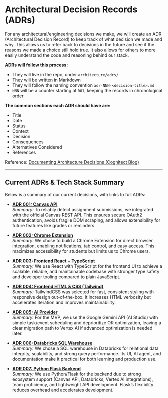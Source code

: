 # Architectural Decision Records (ADRs)

For any architectural/engineering decisions we make, we will create an ADR (Architectural Decision Record) to keep track of what decision we made and why. This allows us to refer back to decisions in the future and see if the reasons we made a choice still hold true. It also allows for others to more easily understand the code and reasoning behind our stack.

**ADRs will follow this process:**
- They will live in the repo, under `architecture/adrs/`
- They will be written in Markdown
- They will follow the naming convention `adr-NNN-<decision-title>.md`
- `NNN` will be a counter starting at `001`, keeping the records in chronological order

**The common sections each ADR should have are:**
- Title
- Date
- Status
- Context
- Decision
- Consequences  
- Alternatives Considered
- References

Reference: [Documenting Architecture Decisions (Cognitect Blog)](https://cognitect.com/blog/2011/11/15/documenting-architecture-decisions)

---

## Current ADRs & Tech Stack Summary

Below is a summary of our current decisions, with links to full ADRs:

- **[ADR 001: Canvas API](adr-001-canvas-api.md)**  
  *Summary:* To reliably detect assignment submissions, we integrated with the official Canvas REST API. This ensures secure OAuth2 authentication, avoids fragile DOM scraping, and allows extensibility for future features like grades or reminders.  

- **[ADR 002: Chrome Extension](adr-002-chrome-extension.md)**  
  *Summary:* We chose to build a Chrome Extension for direct browser integration, enabling notifications, tab control, and easy access. This maximizes accessibility for students but limits us to Chrome users.  

- **[ADR 003: Frontend React + TypeScript](adr-003-frontend-react-ts.md)**  
  *Summary:* We use React with TypeScript for the frontend UI to achieve a scalable, reliable, and maintainable codebase with stronger type safety and developer tooling compared to plain JavaScript.

- **[ADR 004: Frontend HTML & CSS (Tailwind)](adr-004-frontend-html-css.md)**  
  *Summary:* TailwindCSS was selected for fast, consistent styling with responsive design out-of-the-box. It increases HTML verbosity but accelerates iteration and improves maintainability.  

- **[ADR 005: AI Provider](adr-005-ai-provider.md)**  
  *Summary:* For the MVP, we use the Google Gemini API (AI Studio) with simple task/event scheduling and deprioritize OR optimization, leaving a clear migration path to Vertex AI if advanced optimization is needed later.

- **[ADR 006: Databricks SQL Warehouse](adr-006-databricks-sql-warehouse.md)**  
  *Summary:* We chose a SQL warehouse in Databricks for relational data integrity, scalability, and strong query performance. Its UI, AI agent, and documentation make it practical for both learning and production use.  

- **[ADR 007: Python Flask Backend](adr-007-python-flask.md)**  
  *Summary:* We use Python/Flask for the backend due to strong ecosystem support (Canvas API, Databricks, Vertex AI integrations), team proficiency, and lightweight API development. Flask’s flexibility reduces overhead and accelerates development.  
